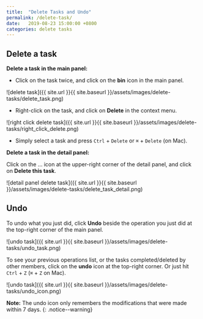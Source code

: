```yaml
---
title:  "Delete Tasks and Undo"
permalink: /delete-task/
date:   2019-08-23 15:00:00 +0800
categories: delete tasks
---
```

## Delete a task

**Delete a task in the main panel:**

- Click on the task twice, and click on the **bin** icon in the main panel. 

![delete task]({{ site.url }}{{ site.baseurl }}/assets/images/delete-tasks/delete_task.png)

- Right-click on the task, and click on **Delete** in the context menu.

![right click delete task]({{ site.url }}{{ site.baseurl }}/assets/images/delete-tasks/right_click_delete.png)

- Simply select a task and press `Ctrl` + `Delete` or `⌘` + `Delete` (on Mac). 

**Delete a task in the detail panel:**

Click on the ... icon at the upper-right corner of the detail panel, and click on **Delete this task**.

![detail panel delete task]({{ site.url }}{{ site.baseurl }}/assets/images/delete-tasks/delete_task_detail.png)

## Undo

To undo what you just did, click **Undo** beside the operation you just did at the top-right corner of the main panel.

![undo task]({{ site.url }}{{ site.baseurl }}/assets/images/delete-tasks/undo_task.png)

To see your previous operations list, or the tasks completed/deleted by other members, click on the **undo** icon at the top-right corner. Or just hit `Ctrl` + `Z` (`⌘` + `Z` on Mac).

![undo task]({{ site.url }}{{ site.baseurl }}/assets/images/delete-tasks/undo_icon.png)

**Note:** The undo icon only remembers the modifications that were made within 7 days.
{: .notice--warning}